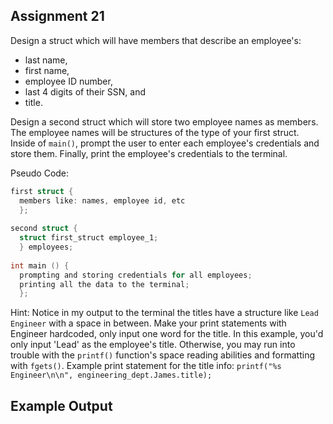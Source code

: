 ## Assignment 21
Design a struct which will have members that describe an employee's: 
+ last name, 
+ first name, 
+ employee ID number,
+ last 4 digits of their SSN, and
+ title.

Design a second struct which will store two employee names as members. The employee names will be structures of the type of your first struct. Inside of `main()`, prompt the user to enter each employee's credentials and store them. Finally, print the employee's credentials to the terminal.

Pseudo Code:
```c
first struct {
  members like: names, employee id, etc
  };
  
second struct {
  struct first_struct employee_1;
  } employees;
  
int main () {
  prompting and storing credentials for all employees;
  printing all the data to the terminal;
  };
```

Hint: Notice in my output to the terminal the titles have a structure like `Lead Engineer` with a space in between. Make your print statements with <space> Engineer hardcoded, only input one word for the title. In this example, you'd only input 'Lead' as the employee's title. Otherwise, you may run into trouble with the `printf()` function's space reading abilities and formatting with `fgets()`. Example print statement for the title info: `printf("%s Engineer\n\n", engineering_dept.James.title);`
  
## Example Output

